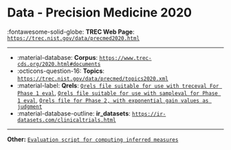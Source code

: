 # Data - Precision Medicine 2020 

:fontawesome-solid-globe: **TREC Web Page**: [`https://trec.nist.gov/data/precmed2020.html`](https://trec.nist.gov/data/precmed2020.html)

---

- :material-database: **Corpus**: [`https://www.trec-cds.org/2020.html#documents`](https://www.trec-cds.org/2020.html#documents)
- :octicons-question-16: **Topics**: [`https://trec.nist.gov/data/precmed/topics2020.xml`](https://trec.nist.gov/data/precmed/topics2020.xml)
- :material-label: **Qrels**: [`Qrels file suitable for use with treceval For Phase 1 eval`](https://trec.nist.gov/data/precmed/qrels-reduced-phase1-treceval-2020.txt), [`Qrels file suitable for use with sampleval for Phase 1 eval`](https://trec.nist.gov/data/precmed/qrels-reduced-phase1-sample-2020.txt), [`Qrels file for Phase 2, with exponential gain values as judgment`](https://trec.nist.gov/data/precmed/qrels-expgains-phase2.txt)
- :material-database-outline: **ir_datasets**: [`https://ir-datasets.com/clinicaltrials.html`](https://ir-datasets.com/clinicaltrials.html)


---

**Other:** [`Evaluation script for computing inferred measures`](https://trec.nist.gov/data/clinical/sample_eval.pl)
